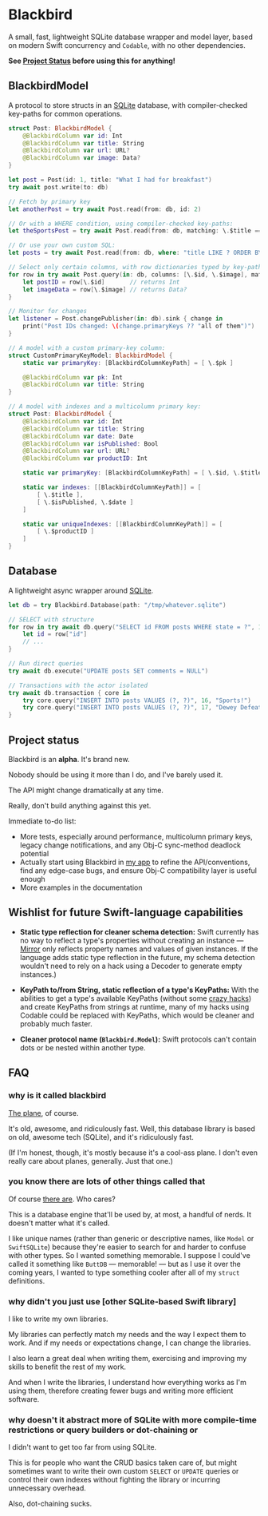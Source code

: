 # Blackbird

A small, fast, lightweight SQLite database wrapper and model layer, based on modern Swift concurrency and `Codable`, with no other dependencies.

__See [Project Status](#project-status) before using this for anything!__

## BlackbirdModel

A protocol to store structs in an [SQLite](https://www.sqlite.org/) database, with compiler-checked key-paths for common operations.

```swift
struct Post: BlackbirdModel {
    @BlackbirdColumn var id: Int
    @BlackbirdColumn var title: String
    @BlackbirdColumn var url: URL?
    @BlackbirdColumn var image: Data?
}

let post = Post(id: 1, title: "What I had for breakfast")
try await post.write(to: db)

// Fetch by primary key
let anotherPost = try await Post.read(from: db, id: 2)

// Or with a WHERE condition, using compiler-checked key-paths:
let theSportsPost = try await Post.read(from: db, matching: \.$title == "Sports")

// Or use your own custom SQL:
let posts = try await Post.read(from: db, where: "title LIKE ? ORDER BY RANDOM()", "Sports%")

// Select only certain columns, with row dictionaries typed by key-path:
for row in try await Post.query(in: db, columns: [\.$id, \.$image], matching: \.$url != nil) {
    let postID = row[\.$id]       // returns Int
    let imageData = row[\.$image] // returns Data?
}

// Monitor for changes
let listener = Post.changePublisher(in: db).sink { change in
    print("Post IDs changed: \(change.primaryKeys ?? "all of them")")
}

// A model with a custom primary-key column:
struct CustomPrimaryKeyModel: BlackbirdModel {
    static var primaryKey: [BlackbirdColumnKeyPath] = [ \.$pk ]

    @BlackbirdColumn var pk: Int
    @BlackbirdColumn var title: String
}

// A model with indexes and a multicolumn primary key:
struct Post: BlackbirdModel {
    @BlackbirdColumn var id: Int
    @BlackbirdColumn var title: String
    @BlackbirdColumn var date: Date
    @BlackbirdColumn var isPublished: Bool
    @BlackbirdColumn var url: URL?
    @BlackbirdColumn var productID: Int

    static var primaryKey: [BlackbirdColumnKeyPath] = [ \.$id, \.$title ]

    static var indexes: [[BlackbirdColumnKeyPath]] = [
        [ \.$title ],
        [ \.$isPublished, \.$date ]
    ]

    static var uniqueIndexes: [[BlackbirdColumnKeyPath]] = [
        [ \.$productID ]
    ]
}
```

## Database

A lightweight async wrapper around [SQLite](https://www.sqlite.org/).

```swift
let db = try Blackbird.Database(path: "/tmp/whatever.sqlite")

// SELECT with structure
for row in try await db.query("SELECT id FROM posts WHERE state = ?", 1) {
    let id = row["id"]
    // ...
}

// Run direct queries
try await db.execute("UPDATE posts SET comments = NULL")

// Transactions with the actor isolated
try await db.transaction { core in
    try core.query("INSERT INTO posts VALUES (?, ?)", 16, "Sports!")
    try core.query("INSERT INTO posts VALUES (?, ?)", 17, "Dewey Defeats Truman")
}
```


## Project status

Blackbird is an __alpha__. It's brand new.

Nobody should be using it more than I do, and I've barely used it.

The API might change dramatically at any time.

Really, don't build anything against this yet.

Immediate to-do list:

* More tests, especially around performance, multicolumn primary keys, legacy change notifications, and any Obj-C sync-method deadlock potential  
* Actually start using Blackbird in [my app](https://overcast.fm/) to refine the API/conventions, find any edge-case bugs, and ensure Obj-C compatibility layer is useful enough
* More examples in the documentation

## Wishlist for future Swift-language capabilities

* __Static type reflection for cleaner schema detection:__ Swift currently has no way to reflect a type's properties without creating an instance — [Mirror](https://developer.apple.com/documentation/swift/mirror) only reflects property names and values of given instances. If the language adds static type reflection in the future, my schema detection wouldn't need to rely on a hack using a Decoder to generate empty instances.)

* __KeyPath to/from String, static reflection of a type's KeyPaths:__ With the abilities to get a type's available KeyPaths (without some [crazy hacks](https://forums.swift.org/t/getting-keypaths-to-members-automatically-using-mirror/21207)) and create KeyPaths from strings at runtime, many of my hacks using Codable could be replaced with KeyPaths, which would be cleaner and probably much faster.

* __Cleaner protocol name (`Blackbird.Model`):__ Swift protocols can't contain dots or be nested within another type.

## FAQ

### why is it called blackbird

[The plane](https://en.wikipedia.org/wiki/Lockheed_SR-71_Blackbird), of course.

It's old, awesome, and ridiculously fast. Well, this database library is based on old, awesome tech (SQLite), and it's ridiculously fast.

(If I'm honest, though, it's mostly because it's a cool-ass plane. I don't even really care about planes, generally. Just that one.)

### you know there are lots of other things called that

Of course [there are](https://en.wikipedia.org/wiki/Blackbird). Who cares?

This is a database engine that'll be used by, at most, a handful of nerds. It doesn't matter what it's called.

I like unique names (rather than generic or descriptive names, like `Model` or `SwiftSQLite`) because they're easier to search for and harder to confuse with other types. So I wanted something memorable. I suppose I could've called it something like `ButtDB` — memorable! — but as I use it over the coming years, I wanted to type something cooler after all of my `struct` definitions.

### why didn't you just use [other SQLite-based Swift library]

I like to write my own libraries.

My libraries can perfectly match my needs and the way I expect them to work. And if my needs or expectations change, I can change the libraries.

I also learn a great deal when writing them, exercising and improving my skills to benefit the rest of my work.

And when I write the libraries, I understand how everything works as I'm using them, therefore creating fewer bugs and writing more efficient software.

### why doesn't it abstract more of SQLite with more compile-time restrictions or query builders or dot-chaining or

I didn't want to get too far from using SQLite.

This is for people who want the CRUD basics taken care of, but might sometimes want to write their own custom `SELECT` or `UPDATE` queries or control their own indexes without fighting the library or incurring unnecessary overhead.

Also, dot-chaining sucks.
